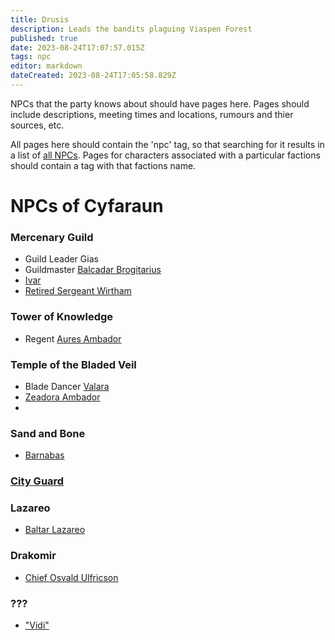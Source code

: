```yaml
---
title: Drusis
description: Leads the bandits plaguing Viaspen Forest
published: true
date: 2023-08-24T17:07:57.015Z
tags: npc
editor: markdown
dateCreated: 2023-08-24T17:05:58.829Z
---
```


NPCs that the party knows about should have pages here. Pages should include descriptions, meeting times and locations, rumours and thier sources, etc.

All pages here should contain the 'npc' tag, so that searching for it results in a list of [all NPCs](https://dwiki.whateverishere.net/t/npc?sort=title).
Pages for characters associated with a particular factions should contain a tag with that factions name.

# NPCs of Cyfaraun
### Mercenary Guild
- Guild Leader Gias
- Guildmaster [Balcadar Brogitarius](/npcs/Balcadar_Brogitarius)
- [Ivar](/npcs/Ivar)
- [Retired Sergeant Wirtham](/npcs/Retired_Sergeant_Wirtham)

### Tower of Knowledge
- Regent [Aures Ambador](/npcs/aures_ambador)

### Temple of the Bladed Veil
- Blade Dancer [Valara](/npcs/Blade_Dancer_Valara)
- [Zeadora Ambador](/npcs/zeadora_ambador)
- 

### Sand and Bone

- [Barnabas](/npcs/barnabas)

### [City Guard](/factions/city_guard)
### Lazareo
- [Baltar Lazareo](/npcs/baltar_lazareo)

### Drakomir
- [Chief Osvald Ulfricson](/npcs/chief_osvald_ulfricson)

### ???
- ["Vidi"](/npcs/vidi)
